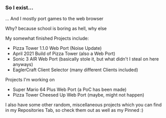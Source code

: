 ### So I exist...

... And I mostly port games to the web browser

Why? because school is boring as hell, why else

My somewhat finished Projects include:
- Pizza Tower 1.1.0 Web Port (Noise Update)
- April 2021 Build of Pizza Tower (also a Web Port)
- Sonic 3 AIR Web Port (basically stole it, but what didn't I steal on here anyways)
- EaglerCraft Client Selector (many different Clients included)

Projects I'm working on
- Super Mario 64 Plus Web Port (a PoC has been made)
- Pizza Tower Cheesed Up Web Port (maybe, might not happen)

I also have some other random, miscellaneous projects which you can find in my Repositories Tab, so check them out as well as my Pinned
:)
